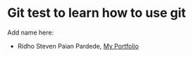 # Git test to learn how to use git

Add name here:
- Ridho Steven Paian Pardede, [My Portfolio](https://www.linkedin.com/in/ridho-pardede/)

